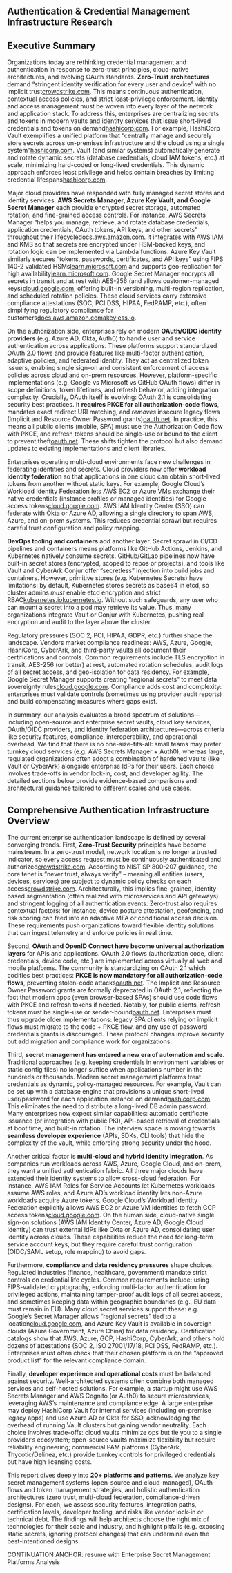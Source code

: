 ## Authentication & Credential Management Infrastructure Research

## Executive Summary

Organizations today are rethinking credential management and authentication in response to zero-trust principles, cloud-native architectures, and evolving OAuth standards. **Zero-Trust architectures** demand “stringent identity verification for every user and device” with no implicit trust[crowdstrike.com](https://www.crowdstrike.com/en-us/cybersecurity-101/zero-trust-security/#:~:text=Zero%20Trust%20is%20a%20security,granted%20to%20applications%20and%20data). This means continuous authentication, contextual access policies, and strict least-privilege enforcement. Identity and access management must be woven into every layer of the network and application stack. To address this, enterprises are centralizing secrets and tokens in modern vaults and identity services that issue short-lived credentials and tokens on demand[hashicorp.com](https://www.hashicorp.com/en/resources/unlocking-the-cloud-operating-model-security#:~:text=HashiCorp%E2%80%99s%20Vault%20enables%20teams%20to,cloud%20using%20a%20single%20system). For example, HashiCorp Vault exemplifies a unified platform that “centrally manage and securely store secrets across on-premises infrastructure and the cloud using a single system”[hashicorp.com](https://www.hashicorp.com/en/resources/unlocking-the-cloud-operating-model-security#:~:text=HashiCorp%E2%80%99s%20Vault%20enables%20teams%20to,cloud%20using%20a%20single%20system). Vault (and similar systems) automatically generate and rotate dynamic secrets (database credentials, cloud IAM tokens, etc.) at scale, minimizing hard-coded or long-lived credentials. This dynamic approach enforces least privilege and helps contain breaches by limiting credential lifespans[hashicorp.com](https://www.hashicorp.com/en/resources/unlocking-the-cloud-operating-model-security#:~:text=HashiCorp%E2%80%99s%20Vault%20enables%20teams%20to,cloud%20using%20a%20single%20system).

Major cloud providers have responded with fully managed secret stores and identity services. **AWS Secrets Manager, Azure Key Vault, and Google Secret Manager** each provide encrypted secret storage, automated rotation, and fine-grained access controls. For instance, AWS Secrets Manager “helps you manage, retrieve, and rotate database credentials, application credentials, OAuth tokens, API keys, and other secrets” throughout their lifecycle[docs.aws.amazon.com](https://docs.aws.amazon.com/secretsmanager/latest/userguide/intro.html#:~:text=AWS%20Secrets%20Manager%20helps%20you,use%20secrets%20in%20Secrets%20Manager). It integrates with AWS IAM and KMS so that secrets are encrypted under HSM-backed keys, and rotation logic can be implemented via Lambda functions. Azure Key Vault similarly secures “tokens, passwords, certificates, and API keys” using FIPS 140-2 validated HSMs[learn.microsoft.com](https://learn.microsoft.com/en-us/azure/key-vault/general/overview#:~:text=Azure%20key%20vaults%20are%20encrypted,software%20cryptographic%20modules%20and%20HSMs) and supports geo-replication for high availability[learn.microsoft.com](https://learn.microsoft.com/en-us/azure/key-vault/general/overview#:~:text=,you%20purchase%20from%20Public%20CAs). Google Secret Manager encrypts all secrets in transit and at rest with AES-256 (and allows customer-managed keys)[cloud.google.com](https://cloud.google.com/secret-manager/docs/overview#:~:text=,to%20meet%20your%20specific%20requirements), offering built-in versioning, multi-region replication, and scheduled rotation policies. These cloud services carry extensive compliance attestations (SOC, PCI DSS, HIPAA, FedRAMP, etc.), often simplifying regulatory compliance for customers[docs.aws.amazon.com](https://docs.aws.amazon.com/secretsmanager/latest/userguide/secretsmanager-compliance.html#:~:text=,more%20information%2C%20see%20HIPAA%20Compliance)[akeyless.io](https://www.akeyless.io/trust-center/#:~:text=Compliance%20with%20International%20standards).

On the authorization side, enterprises rely on modern **OAuth/OIDC identity providers** (e.g. Azure AD, Okta, Auth0) to handle user and service authentication across applications. These platforms support standardized OAuth 2.0 flows and provide features like multi-factor authentication, adaptive policies, and federated identity. They act as centralized token issuers, enabling single sign-on and consistent enforcement of access policies across cloud and on-prem resources. However, platform-specific implementations (e.g. Google vs Microsoft vs GitHub OAuth flows) differ in scope definitions, token lifetimes, and refresh behavior, adding integration complexity. Crucially, OAuth itself is evolving: OAuth 2.1 is consolidating security best practices. It **requires PKCE for all authorization-code flows**, mandates exact redirect URI matching, and _removes_ insecure legacy flows (Implicit and Resource Owner Password grants)[oauth.net](https://oauth.net/2.1/#:~:text=,constrained%20or%20one). In practice, this means all public clients (mobile, SPA) must use the Authorization Code flow with PKCE, and refresh tokens should be single-use or bound to the client to prevent theft[oauth.net](https://oauth.net/2.1/#:~:text=,constrained%20or%20one). These shifts tighten the protocol but also demand updates to existing implementations and client libraries.

Enterprises operating multi-cloud environments face new challenges in federating identities and secrets. Cloud providers now offer **workload identity federation** so that applications in one cloud can obtain short-lived tokens from another without static keys. For example, Google Cloud’s Workload Identity Federation lets AWS EC2 or Azure VMs exchange their native credentials (instance profiles or managed identities) for Google access tokens[cloud.google.com](https://cloud.google.com/iam/docs/workload-identity-federation-with-other-clouds#:~:text=By%20using%20Workload%20Identity%20Federation%2C,Cloud%20Security%20Token%20Service%20tokens). AWS IAM Identity Center (SSO) can federate with Okta or Azure AD, allowing a single directory to span AWS, Azure, and on-prem systems. This reduces credential sprawl but requires careful trust configuration and policy mapping.

**DevOps tooling and containers** add another layer. Secret sprawl in CI/CD pipelines and containers means platforms like GitHub Actions, Jenkins, and Kubernetes natively consume secrets. GitHub/GitLab pipelines now have built-in secret stores (encrypted, scoped to repos or projects), and tools like Vault and CyberArk Conjur offer “secretless” injection into build jobs and containers. However, primitive stores (e.g. Kubernetes Secrets) have limitations: by default, Kubernetes stores secrets as base64 in etcd, so cluster admins _must_ enable etcd encryption and strict RBAC[kubernetes.io](https://kubernetes.io/docs/concepts/security/secrets-good-practices/#:~:text=Secrets%20give%20you%20more%20control,to%20be%20encrypted%20at%20rest)[kubernetes.io](https://kubernetes.io/docs/concepts/security/secrets-good-practices/#:~:text=Configure%20encryption%20at%20rest). Without such safeguards, any user who can mount a secret into a pod may retrieve its value. Thus, many organizations integrate Vault or Conjur with Kubernetes, pushing real encryption and audit to the layer above the cluster.

Regulatory pressures (SOC 2, PCI, HIPAA, GDPR, etc.) further shape the landscape. Vendors market compliance readiness: AWS, Azure, Google, HashiCorp, CyberArk, and third-party vaults all document their certifications and controls. Common requirements include TLS encryption in transit, AES-256 (or better) at rest, automated rotation schedules, audit logs of all secret access, and geo-isolation for data residency. For example, Google Secret Manager supports creating “regional secrets” to meet data sovereignty rules[cloud.google.com](https://cloud.google.com/secret-manager/docs/overview#:~:text=require%20periodic%20rotation%20of%20sensitive,credentials). Compliance adds cost and complexity: enterprises must validate controls (sometimes using provider audit reports) and build compensating measures where gaps exist.

In summary, our analysis evaluates a broad spectrum of solutions—including open-source and enterprise secret vaults, cloud key services, OAuth/OIDC providers, and identity federation architectures—across criteria like security features, compliance, interoperability, and operational overhead. We find that there is no one-size-fits-all: small teams may prefer turnkey cloud services (e.g. AWS Secrets Manager + Auth0), whereas large, regulated organizations often adopt a combination of hardened vaults (like Vault or CyberArk) alongside enterprise IdPs for their users. Each choice involves trade-offs in vendor lock-in, cost, and developer agility. The detailed sections below provide evidence-based comparisons and architectural guidance tailored to different scales and use cases.

## Comprehensive Authentication Infrastructure Overview

The current enterprise authentication landscape is defined by several converging trends. First, **Zero-Trust Security** principles have become mainstream. In a zero-trust model, network location is no longer a trusted indicator, so every access request must be continuously authenticated and authorized[crowdstrike.com](https://www.crowdstrike.com/en-us/cybersecurity-101/zero-trust-security/#:~:text=Zero%20Trust%20is%20a%20security,granted%20to%20applications%20and%20data). According to NIST SP 800-207 guidance, the core tenet is “never trust, always verify” – meaning all entities (users, devices, services) are subject to dynamic policy checks on each access[crowdstrike.com](https://www.crowdstrike.com/en-us/cybersecurity-101/zero-trust-security/#:~:text=1). Architecturally, this implies fine-grained, identity-based segmentation (often realized with microservices and API gateways) and stringent logging of all authentication events. Zero-trust also requires contextual factors: for instance, device posture attestation, geofencing, and risk scoring can feed into an adaptive MFA or conditional access decision. These requirements push organizations toward flexible identity solutions that can ingest telemetry and enforce policies in real time.

Second, **OAuth and OpenID Connect have become universal authorization layers** for APIs and applications. OAuth 2.0 flows (authorization code, client credentials, device code, etc.) are implemented across virtually all web and mobile platforms. The community is standardizing on OAuth 2.1 which codifies best practices: **PKCE is now mandatory for all authorization-code flows**, preventing stolen-code attacks[oauth.net](https://oauth.net/2.1/#:~:text=,constrained%20or%20one). The Implicit and Resource Owner Password grants are formally deprecated in OAuth 2.1, reflecting the fact that modern apps (even browser-based SPAs) should use code flows with PKCE and refresh tokens if needed. Notably, for public clients, refresh tokens must be single-use or sender-bound[oauth.net](https://oauth.net/2.1/#:~:text=,constrained%20or%20one). Enterprises must thus upgrade older implementations: legacy SPA clients relying on implicit flows must migrate to the code + PKCE flow, and any use of password credentials grants is discouraged. These protocol changes improve security but add migration and compliance work for organizations.

Third, **secret management has entered a new era of automation and scale**. Traditional approaches (e.g. keeping credentials in environment variables or static config files) no longer suffice when applications number in the hundreds or thousands. Modern secret management platforms treat credentials as dynamic, policy-managed resources. For example, Vault can be set up with a database engine that provisions a unique short-lived user/password for each application instance on demand[hashicorp.com](https://www.hashicorp.com/en/resources/unlocking-the-cloud-operating-model-security#:~:text=HashiCorp%E2%80%99s%20Vault%20enables%20teams%20to,cloud%20using%20a%20single%20system). This eliminates the need to distribute a long-lived DB admin password. Many enterprises now expect similar capabilities: automatic certificate issuance (or integration with public PKI), API-based retrieval of credentials at boot time, and built-in rotation. The interview space is moving towards **seamless developer experience** (APIs, SDKs, CLI tools) that hide the complexity of the vault, while enforcing strong security under the hood.

Another critical factor is **multi-cloud and hybrid identity integration**. As companies run workloads across AWS, Azure, Google Cloud, and on-prem, they want a unified authentication fabric. All three major clouds have extended their identity systems to allow cross-cloud federation. For instance, AWS IAM Roles for Service Accounts let Kubernetes workloads assume AWS roles, and Azure AD’s workload identity lets non-Azure workloads acquire Azure tokens. Google Cloud’s Workload Identity Federation explicitly allows AWS EC2 or Azure VM identities to fetch GCP access tokens[cloud.google.com](https://cloud.google.com/iam/docs/workload-identity-federation-with-other-clouds#:~:text=By%20using%20Workload%20Identity%20Federation%2C,Cloud%20Security%20Token%20Service%20tokens). On the human side, cloud-native single sign-on solutions (AWS IAM Identity Center, Azure AD, Google Cloud Identity) can trust external IdPs like Okta or Azure AD, consolidating user identity across clouds. These capabilities reduce the need for long-term service account keys, but they require careful trust configuration (OIDC/SAML setup, role mapping) to avoid gaps.

Furthermore, **compliance and data residency pressures** shape choices. Regulated industries (finance, healthcare, government) mandate strict controls on credential life cycles. Common requirements include: using FIPS-validated cryptography, enforcing multi-factor authentication for privileged actions, maintaining tamper-proof audit logs of all secret access, and sometimes keeping data within geographic boundaries (e.g., EU data must remain in EU). Many cloud secret services support these: e.g. Google’s Secret Manager allows “regional secrets” tied to a location[cloud.google.com](https://cloud.google.com/secret-manager/docs/overview#:~:text=require%20periodic%20rotation%20of%20sensitive,credentials), and Azure Key Vault is available in sovereign clouds (Azure Government, Azure China) for data residency. Certification catalogs show that AWS, Azure, GCP, HashiCorp, CyberArk, and others hold dozens of attestations (SOC 2, ISO 27001/17/18, PCI DSS, FedRAMP, etc.). Enterprises must often check that their chosen platform is on the “approved product list” for the relevant compliance domain.

Finally, **developer experience and operational costs** must be balanced against security. Well-architected systems often combine both managed services and self-hosted solutions. For example, a startup might use AWS Secrets Manager and AWS Cognito (or Auth0) to secure microservices, leveraging AWS’s maintenance and compliance edge. A large enterprise may deploy HashiCorp Vault for internal services (including on-premise legacy apps) and use Azure AD or Okta for SSO, acknowledging the overhead of running Vault clusters but gaining vendor neutrality. Each choice involves trade-offs: cloud vaults minimize ops but tie you to a single provider’s ecosystem; open-source vaults maximize flexibility but require reliability engineering; commercial PAM platforms (CyberArk, Thycotic/Delinea, etc.) provide turnkey controls for privileged credentials but have high licensing costs.

This report dives deeply into **20+ platforms and patterns**. We analyze key secret management systems (open-source and cloud-managed), OAuth flows and token management strategies, and holistic authentication architectures (zero trust, multi-cloud federation, compliance-driven designs). For each, we assess security features, integration paths, certification levels, developer tooling, and risks like vendor lock-in or technical debt. The findings will help architects choose the right mix of technologies for their scale and industry, and highlight pitfalls (e.g. exposing static secrets, ignoring protocol changes) that can undermine even the best-intentioned designs.

CONTINUATION ANCHOR: resume with Enterprise Secret Management Platforms Analysis
